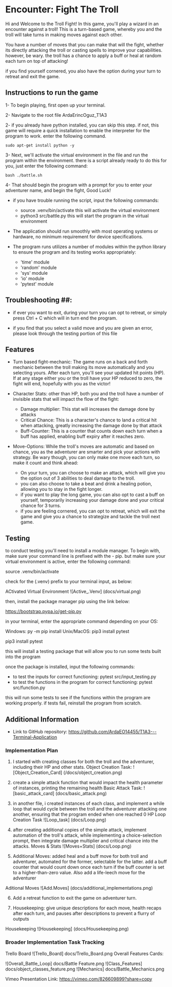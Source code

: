 # Encounter: Fight The Troll #

Hi and Welcome to the Troll Fight! In this game, you'll play a wizard in an encounter against a troll! This is a turn-based game, whereby you and the troll will take turns in making moves against each other. 

You have a number of moves that you can make that will the fight, whether its directly attacking the troll or casting spells to improve your capabilities. however, be wary. the troll has a chance to apply a buff or heal at random each turn on top of attacking!

if you find yourself cornered, you also have the option during your turn to retreat and exit the game. 

## Instructions to run the game ##

1- To begin playing, first open up your terminal.

2- Navigate to the root file ArdaErincOguz_T1A3

2- if you already have python installed, you can skip this step. if not, this game will require a quick installation to enable the interpreter for the program to work. enter the following command.

    sudo apt-get install python -y

3- Next, we'll activate the virtual environment in the file and run the program within the environment. there is a script already ready to do this for you, just enter the following command:

    bash ./battle.sh

4- That should begin the program with a prompt for you to enter your adventurer name, and begin the fight, Good Luck!

* if you have trouble running the script, input the following commands:

    * source .venv/bin/activate 
        this will activate the virtual environment
    * python3 src/battle.py
        this will start the program in the virtual environment


* The application should run smoothly with most operating systems or hardware, no minimum requirement for device specifications.

* The program runs utilizes a number of modules within the python library to ensure the program and its testing works appropriately:
    * 'time' module
    * 'random' module
    * 'sys' module
    * 'io' module
    * 'pytest' module


## Troubleshooting ##:

* if ever you want to exit, during your turn you can opt to retreat, or simply press Ctrl + C which will in turn end the program.

* if you find that you select a valid move and you are given an error, please look through the testing portion of this file


## Features ##

* Turn based fight-mechanic: The game runs on a back and forth mechanic between the troll making its move automatically and you selecting yours. After each turn, you'll see your updated hit points (HP). If at any stage either you or the troll have your HP reduced to zero, the fight will end, hopefully with you as the victor!

* Character Stats: other than HP, both you and the troll have a number of invisible stats that will impact the flow of the fight:
    * Damage multiplier: This stat will increases the damage done by attacks
    * Critical Chance: This is a character's chance to land a critical hit when attacking, greatly increasing the damage done by that attack
    * Buff-Counter: This is a counter that counts down each turn when a buff has applied, enabling buff expiry after it reaches zero.

* Move-Options: While the troll's moves are automatic and based on chance, you as the adventurer are smarter and pick your actions with strategy. Be wary though, you can only make one move each turn, so make it count and think ahead:
    * On your turn, you can choose to make an attack, which will give you the option out of 3 abilities to deal damage to the troll.
    * you can also choose to take a beat and drink a healing potion, allowing you to stay in the fight longer.
    * if you want to play the long game, you can also opt to cast a buff on yourself, temporarily increasing your damage done and your critical chance for 3 turns.
    * if you are feeling cornered, you can opt to retreat, which will exit the game and give you a chance to strategize and tackle the troll next game.




## Testing ##


to conduct testing you'll need to install a module manager. To begin with, make sure your command line is prefixed with the  - pip. but make sure your virtual environment is active, enter the following command:

source .venv/bin/activate 

check for the (.venv) prefix to your terminal input, as below:

ACtivated Virtual Environment ![Active_.Venv] (docs/virtual.png)

then, install the package manager pip using the link below:

https://bootstrap.pypa.io/get-pip.py

in your terminal, enter the appropriate command depending on your OS:

Windows:    py -m pip install
Unix/MacOS:     pip3 install pytest

pip3 install pytest

this will install a testing package that will allow you to run some tests built into the program

once the package is installed, input the following commands:

* to test the inputs for correct functioning: pytest src/input_testing.py
* to test the functions in the program for correct functioning: pytest src/function.py

this will run some tests to see if the functions within the program are working properly. if tests fail, reinstall the program from scratch.


## Additional Information ##

* Link to GitHub repository: https://github.com/ArdaEO14455/T1A3---Terminal-Application

### Implementation Plan ###

1. I started with creating classes for both the troll and the adventurer, including their HP and other stats.
Object Creation Task: ![Object_Creation_Card] (/docs/object_creation.png)

2. create a simple attack function that would impact the health parameter of instances, printing the remaining health
Basic Attack Task: ![basic_attack_card] (docs/basic_attack.png)

3. in another file, i created instances of each class, and implement a while loop that would cycle between the troll and the adventurer attacking one another, ensuring that the program ended when one reached 0 HP
Loop Creation Task ![Loop_task] (docs/Loop.png)

4. after creating additional copies of the simple attack, implement automation of the troll's attack, while implementing a choice-selection prompt, then integrate damage multiplier and critical chance into the attacks.
Moves & Stats ![Moves+Stats] (docs/Loop.png)

5. Additional Moves: added heal and a buff move for both troll and adventurer, automated for the former, selectable for the latter. add a buff counter that would count down once each turn if the buff counter is set to a higher-than-zero value. Also add a life-leech move for the adventurer

Aditional Moves ![Add.Moves] (docs/additional_implementations.png)

6. Add a retreat function to exit the game on adventurer turn.

7. Housekeeping: give unique descriptions for each move, health recaps after each turn, and pauses after descriptions to prevent a flurry of outputs

Housekeeping ![Housekeeping] (docs/Housekeeping.png)


### Broader Implementation Task Tracking ###

Trello Board ![Trello_Board] docs/Trello_Board.png
Overall Features Cards:

![Overall_Battle_Loop] docs/Battle Feature.png
![Class_Features] docs/object_classes_feature.png
![Mechanics] docs/Battle_Mechanics.png

Vimeo Presentation Link: https://vimeo.com/826609899?share=copy
